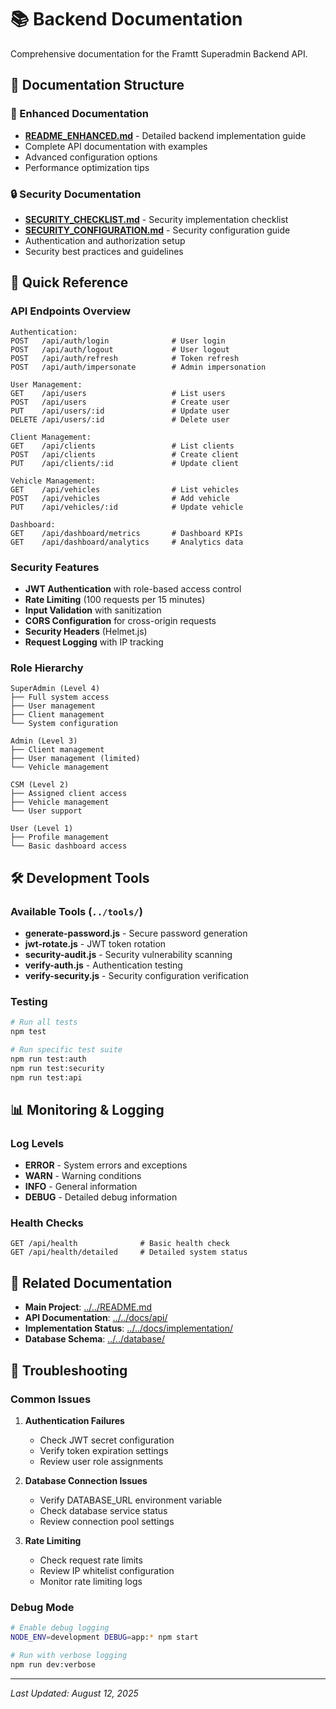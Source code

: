 # 📚 Backend Documentation

Comprehensive documentation for the Framtt Superadmin Backend API.

## 📁 Documentation Structure

### 🔧 Enhanced Documentation
- **[README_ENHANCED.md](README_ENHANCED.md)** - Detailed backend implementation guide
- Complete API documentation with examples
- Advanced configuration options
- Performance optimization tips

### 🔒 Security Documentation
- **[SECURITY_CHECKLIST.md](SECURITY_CHECKLIST.md)** - Security implementation checklist
- **[SECURITY_CONFIGURATION.md](SECURITY_CONFIGURATION.md)** - Security configuration guide
- Authentication and authorization setup
- Security best practices and guidelines

## 🚀 Quick Reference

### API Endpoints Overview
```
Authentication:
POST   /api/auth/login              # User login
POST   /api/auth/logout             # User logout
POST   /api/auth/refresh            # Token refresh
POST   /api/auth/impersonate        # Admin impersonation

User Management:
GET    /api/users                   # List users
POST   /api/users                   # Create user
PUT    /api/users/:id               # Update user
DELETE /api/users/:id               # Delete user

Client Management:
GET    /api/clients                 # List clients
POST   /api/clients                 # Create client
PUT    /api/clients/:id             # Update client

Vehicle Management:
GET    /api/vehicles                # List vehicles
POST   /api/vehicles                # Add vehicle
PUT    /api/vehicles/:id            # Update vehicle

Dashboard:
GET    /api/dashboard/metrics       # Dashboard KPIs
GET    /api/dashboard/analytics     # Analytics data
```

### Security Features
- **JWT Authentication** with role-based access control
- **Rate Limiting** (100 requests per 15 minutes)
- **Input Validation** with sanitization
- **CORS Configuration** for cross-origin requests
- **Security Headers** (Helmet.js)
- **Request Logging** with IP tracking

### Role Hierarchy
```
SuperAdmin (Level 4)
├── Full system access
├── User management
├── Client management
└── System configuration

Admin (Level 3)
├── Client management
├── User management (limited)
└── Vehicle management

CSM (Level 2)
├── Assigned client access
├── Vehicle management
└── User support

User (Level 1)
├── Profile management
└── Basic dashboard access
```

## 🛠️ Development Tools

### Available Tools (`../tools/`)
- **generate-password.js** - Secure password generation
- **jwt-rotate.js** - JWT token rotation
- **security-audit.js** - Security vulnerability scanning
- **verify-auth.js** - Authentication testing
- **verify-security.js** - Security configuration verification

### Testing
```bash
# Run all tests
npm test

# Run specific test suite
npm run test:auth
npm run test:security
npm run test:api
```

## 📊 Monitoring & Logging

### Log Levels
- **ERROR** - System errors and exceptions
- **WARN** - Warning conditions
- **INFO** - General information
- **DEBUG** - Detailed debug information

### Health Checks
```
GET /api/health              # Basic health check
GET /api/health/detailed     # Detailed system status
```

## 🔗 Related Documentation

- **Main Project**: [../../README.md](../../README.md)
- **API Documentation**: [../../docs/api/](../../docs/api/)
- **Implementation Status**: [../../docs/implementation/](../../docs/implementation/)
- **Database Schema**: [../../database/](../../database/)

## 🚨 Troubleshooting

### Common Issues
1. **Authentication Failures**
   - Check JWT secret configuration
   - Verify token expiration settings
   - Review user role assignments

2. **Database Connection Issues**
   - Verify DATABASE_URL environment variable
   - Check database service status
   - Review connection pool settings

3. **Rate Limiting**
   - Check request rate limits
   - Review IP whitelist configuration
   - Monitor rate limiting logs

### Debug Mode
```bash
# Enable debug logging
NODE_ENV=development DEBUG=app:* npm start

# Run with verbose logging
npm run dev:verbose
```

---

*Last Updated: August 12, 2025*
